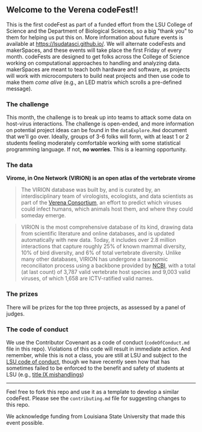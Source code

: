 ## Welcome to the Verena codeFest!!

This is the first codeFest as part of a funded effort from the LSU College of Science and the Department of Biological Sciences, so a big "thank you" to them for helping us put this on. More information about future events is available at https://lsudatasci.github.io/. We will alternate codeFests and makerSpaces, and these events will take place the first Friday of every month. codeFests are designed to get folks across the College of Science working on computational approaches to handling and analyzing data. makerSpaces are meant to teach both hardware and software, as projects will work with microcomputers to build neat projects and then use code to make them _come alive_ (e.g., an LED matrix which scrolls a pre-defined message). 





### The challenge

This month, the challenge is to break up into teams to attack some data on host-virus interactions. The challenge is open-ended, and more information on potential project ideas can be found in the `dataExplore.Rmd` document that we'll go over. Ideally, groups of 3-6 folks will form, with at least 1 or 2 students feeling moderately comfortable working with some statistical programming language. If not, **no worries**. This is a learning opportunity. 









### The data

**Virome, in One Network (VIRION) is an open atlas of the vertebrate virome**

> The VIRION database was built by, and is curated by, an interdisciplinary team of virologists, ecologists, and data scientists as part of the [Verena Consortium](https://www.viralemergence.org/), an effort to predict which viruses could infect humans, which animals host them, and where they could someday emerge.

> VIRION is the most comprehensive database of its kind, drawing data from scientific literature and online databases, and is updated automatically with new data. Today, it includes over 2.8 million interactions that capture roughly 25% of known mammal diversity, 10% of bird diversity, and 6% of total vertebrate diversity. Unlike many other databases, VIRION has undergone a taxonomic reconciliaton process using a backbone provided by [NCBI](https://www.ncbi.nlm.nih.gov/Taxonomy/Browser/wwwtax.cgi), with a total (at last count) of 3,787 valid vertebrate host species and 9,003 valid viruses, of which 1,658 are ICTV-ratified valid names. 







### The prizes

There will be prizes for the top three projects, as assessed by a panel of judges. 







### The code of conduct

We use the Contributor Covenant as a code of conduct (`codeOfConduct.md` file in this repo). Violations of this code will result in immediate action. And remember, while this is not a class, you are still at LSU and subject to the [LSU code of conduct](https://www.lsu.edu/saa/students/codeofconduct.php), though we have recently seen how that has sometimes failed to be enforced to the benefit and safety of students at LSU (e.g., [title IX mishandlings](https://www.lsu.edu/titleix-review/))






--- 

Feel free to fork this repo and use it as a template to develop a similar codeFest. Please see the `contributing.md` file for suggesting changes to this repo. 

We acknowledge funding from Louisiana State University that made this event possible. 



